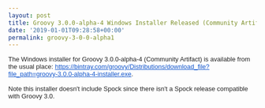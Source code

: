 ```yaml
---
layout: post
title: Groovy 3.0.0-alpha-4 Windows Installer Released (Community Artifact)
date: '2019-01-01T09:28:58+00:00'
permalink: groovy-3-0-0-alpha1
---
```

<div style="color: #222222; font-family: Arial, Helvetica, sans-serif; font-size: small;">The Windows&nbsp;<span class="m_-7737421595273415518gmail-il">installer</span> for Groovy 3.0.0-alpha-4&nbsp;(Community Artifact) is available from the usual place: <a href="https://bintray.com/groovy/Distributions/download_file?file_path=groovy-3.0.0-alpha-4-installer.exe" target="_blank" data-saferedirecturl="https://www.google.com/url?q=https://bintray.com/groovy/Distributions/download_file?file_path%3Dgroovy-3.0.0-alpha-4-installer.exe&amp;source=gmail&amp;ust=1546420933542000&amp;usg=AFQjCNGxAkxBcpuaK0XHvqlzfAUSAlsmYA" style="color: #1155cc;">https://bintray.com/groovy/<wbr />Distributions/download_file?<wbr />file_path=groovy-3.0.0-alpha-<wbr />4-installer.exe</a>.</div>
  <div style="color: #222222; font-family: Arial, Helvetica, sans-serif; font-size: small;"><br /></div>
  <div style="color: #222222; font-family: Arial, Helvetica, sans-serif; font-size: small;">Note this installer doesn't include Spock since there isn't a Spock release compatible with Groovy 3.0.</div>
